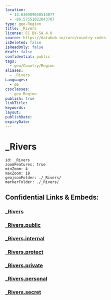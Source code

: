 ```yaml
---
location:
  - 13.636989650514877
  - -86.57551022043707
type: geo-Region
title: _Rivers
license: CC BY-SA 4.0
source: https://datahub.io/core/country-codes
isDeleted: false
isReadOnly: false
draft: false
confidential: public
tags:
  - geo/Country/Region
aliases:
  - _Rivers
Languages:
  - de
cssclasses:
  - geo-Region
publish: true
linkTitle:
keywords:
layout:
publishDate:
expiryDate:
---
```


# _Rivers

```leaflet
id: _Rivers
zoomFeatures: true 
minZoom: 4 
maxZoom: 18
geojsonFolder: ./_Rivers/
markerFolder: ./_Rivers/
```


## Confidential Links & Embeds: 

### [_Rivers](/_Standards/Earth/Continent/America~Central/Nicaragua/departments~Nicaragua/Nueva_Segovia/_Rivers.md) 

### [_Rivers.public](/_public/Earth/Continent/America~Central/Nicaragua/departments~Nicaragua/Nueva_Segovia/_Rivers.public.md) 

### [_Rivers.internal](/_internal/Earth/Continent/America~Central/Nicaragua/departments~Nicaragua/Nueva_Segovia/_Rivers.internal.md) 

### [_Rivers.protect](/_protect/Earth/Continent/America~Central/Nicaragua/departments~Nicaragua/Nueva_Segovia/_Rivers.protect.md) 

### [_Rivers.private](/_private/Earth/Continent/America~Central/Nicaragua/departments~Nicaragua/Nueva_Segovia/_Rivers.private.md) 

### [_Rivers.personal](/_personal/Earth/Continent/America~Central/Nicaragua/departments~Nicaragua/Nueva_Segovia/_Rivers.personal.md) 

### [_Rivers.secret](/_secret/Earth/Continent/America~Central/Nicaragua/departments~Nicaragua/Nueva_Segovia/_Rivers.secret.md)

